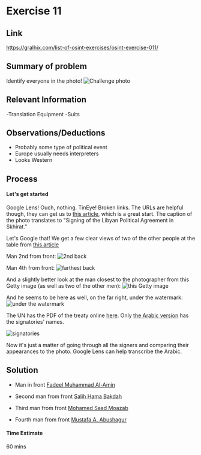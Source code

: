 # Exercise 11

## Link
https://gralhix.com/list-of-osint-exercises/osint-exercise-011/

## Summary of problem

Identify everyone in the photo!
![Challenge photo](https://gralhix.com/wp-content/uploads/2023/08/osintexercise011.webp)

## Relevant Information

-Translation Equipment
-Suits


## Observations/Deductions

- Probably some type of political event
- Europe usually needs interpreters
- Looks Western

## Process

#### Let's get started

Google Lens! Ouch, nothing.
TinEye! Broken links. The URLs are helpful though, they can get us to [this article](https://news.un.org/pt/story/2016/01/1538231), which is a great start. The caption of the photo translates to "Signing of the Libyan Political Agreement in Skhirat."

Let's Google that! We get a few clear views of two of the other people at the table from [this article](https://unsmil.unmissions.org/photos-libyan-parties-sign-libyan-political-agreement-skhirat-morocco-17-december-2015)

Man 2nd from front:
![2nd back](https://unsmil.unmissions.org/sites/default/files/styles/full_width_image/public/old_dnn/body_images/LPASignature17Dec2015_09.jpg?itok=fVCfjSi4)

Man 4th from front:
![farthest back](https://unsmil.unmissions.org/sites/default/files/styles/full_width_image/public/old_dnn/body_images/LPASignature17Dec2015_08.jpg?itok=9DVBbpNX)

And a slightly better look at the man closest to the photographer from this Getty image (as well as two of the other men): 
![this Getty image](https://media.gettyimages.com/id/501761010/photo/libyan-political-agreement-signed.jpg?s=2048x2048&w=gi&k=20&c=d-nerYSNkhIacp9DldSuVtvok45cNILSgeFAmlCS8iE=)

And he seems to be here as well, on the far right, under the watermark: ![under the watermark](https://media.gettyimages.com/id/501760882/photo/libyan-political-agreement-signed.jpg?s=2048x2048&w=gi&k=20&c=JEUzLwPauV68Qe6FZzYTO8g2xsGCLDwOqL2AITg-UyM=)

The UN has the PDF of the treaty online [here](https://peacemaker.un.org/node/2730). Only [the Arabic version](https://peacemaker.un.org/sites/peacemaker.un.org/files/LY_151207_PoliticalAgreement%28ar%29.pdf) has the signatories' names.

![signatories](https://i.imgur.com/qOGj4dE.png)


Now it's just a matter of going through all the signers and comparing their appearances to the photo. Google Lens can help transcribe the Arabic.






## Solution

- Man in front [Fadeel Muhammad Al-Amin](https://www.google.com/search?sca_esv=daa387908b9ff64c&sca_upv=1&q=%D9%81%D8%B6%D9%8A%D9%84+%D9%85%D8%AD%D9%85%D8%AF+%D8%A7%D9%84%D8%A3%D9%85%D9%8A%D9%86&uds=ADvngMjqN3sxWT-Rqa0NKfRzB7DQIi2z1sYM8rXQLwVQhGHE8wMHR4x3JURP9EsuoWZ9ZEfp2A_NHxlpptTXbnenDJUGOSCqvxiowp4jMLQw4o0DRxXbZqnjPzbEG1fFAxwCJ7RdRRON2ZaT-dyIA_nAYFkAlgXZJw&udm=2&sa=X&ved=2ahUKEwjOxO33-fCGAxU7rYkEHWINAnYQtKgLegQIDBAB&biw=1440&bih=1271&dpr=1.5)

- Second man from front [Salih Hama Bakdah](https://www.google.com/search?sca_esv=daa387908b9ff64c&sca_upv=1&rlz=1C1GCEA_enUS940US940&q=%D8%B5%D8%A7%D9%84%D8%AD+%D9%87%D9%85%D8%A9+%D8%A7%D8%A8%D9%83%D8%AF%D8%A9&uds=ADvngMiKD3QT9u-CEMfEC4MkdWeyoHB0pC0ha4hrxZ_rqkCYetrK8oVfZAXEk6GjVCNjxefflhBdGCa22v32rz3yRL_6cH0p553F143kQYJ1Le3KskSuWhcr34HRsECy2q8g2Of6xpE9EQzUuSTkkrmXnYHLTjEmMA&udm=2&sa=X&ved=2ahUKEwiti8O0-fCGAxW4m4kEHZ8MArgQtKgLegQIDBAB&biw=1440&bih=1271&dpr=1.5)

- Third man from front [Mohamed Saad Moazab](https://www.google.com/search?sca_esv=daa387908b9ff64c&sca_upv=1&q=%D9%85%D8%AD%D9%85%D8%AF+%D8%B3%D8%B9%D8%AF+%D8%A7%D9%85%D8%B9%D8%B2%D8%A8&uds=ADvngMiKD3QT9u-CEMfEC4MkdWeyd9HTSoc7Gd67TqWq0SyicvSKu9OQ_ezuJ2qqvXm2BSsXothAw52u58Bqewm5sN2tjIKdQAlT4tnPlhh1ssyMIzvHXwDs-PrfKaqWLNGfDAdmQrnxAKEn3LEryrR-lVkhDENQPw&udm=2&sa=X&ved=2ahUKEwi3k4Pb_PCGAxX_hIkEHabIAGAQtKgLegQIChAB&biw=1440&bih=1271&dpr=1.5)


- Fourth man from front [Mustafa A. Abushagur](https://www.google.com/search?sca_esv=daa387908b9ff64c&sca_upv=1&q=%D9%85%D8%B5%D8%B7%D9%81%D9%89+%D8%A3%D8%A8%D9%88+%D8%B4%D8%A7%D9%82%D9%88%D8%B1+%D8%BA%D9%8A%D8%AB&uds=ADvngMiVwNjUMFaxjMGTlY7pFSsoDiZn_V-lmAf0WdPr92kx1QFc1lzS4eMZCqwT5CRkY8GWSA3BcA9Q6CSAXetZOQCz44SlEQVyXbSn2KGVMa32LWBs5CQnTfzZjQ97ACJ3nKSCVN6go_gyD4zd5aUKObpx96AjCNerIq5UGG4QLLsUFZbxwcw&udm=2&sa=X&ved=2ahUKEwivh4iJ-_CGAxVetokEHWuSDHEQtKgLegQIEBAB&biw=1440&bih=1271&dpr=1.5)



#### Time Estimate
60 mins